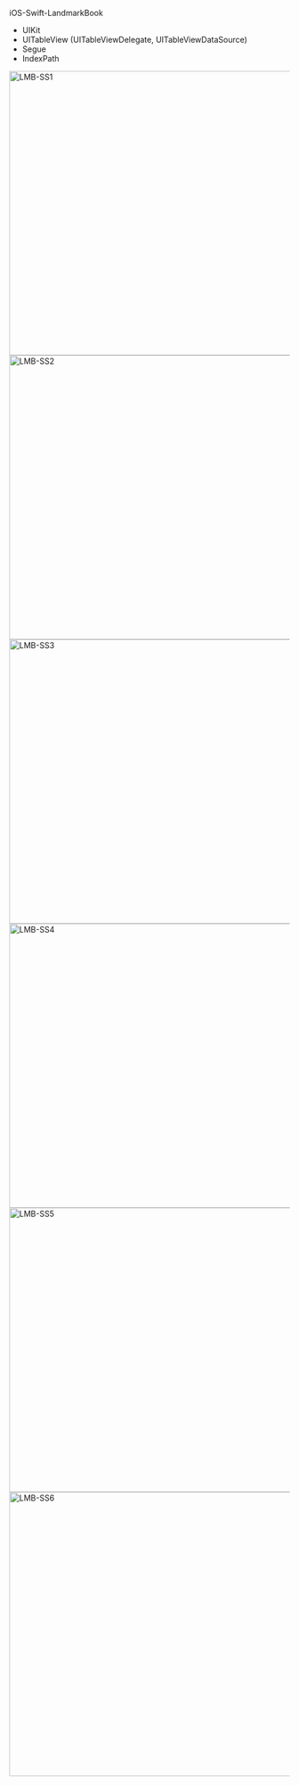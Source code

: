 iOS-Swift-LandmarkBook

- UIKit
- UITableView (UITableViewDelegate, UITableViewDataSource)
- Segue
- IndexPath

<img width="510" alt="LMB-SS1" src="https://user-images.githubusercontent.com/82319635/224335042-5e9352c9-3a0c-4267-a8b5-8999ba671735.png">
<img width="510" alt="LMB-SS2" src="https://user-images.githubusercontent.com/82319635/224335054-0851dc69-56ae-49fe-9433-82a27e935fee.png">
<img width="510" alt="LMB-SS3" src="https://user-images.githubusercontent.com/82319635/224335057-32ae5fa6-7002-43f4-aa02-27e5c8cd964d.png">
<img width="510" alt="LMB-SS4" src="https://user-images.githubusercontent.com/82319635/224335064-2e2730dc-2ad7-4e98-a7a0-a101fb3708c2.png">
<img width="510" alt="LMB-SS5" src="https://user-images.githubusercontent.com/82319635/224335081-942277a4-88f9-4a88-8713-4dc38c7dfc35.png">
<img width="510" alt="LMB-SS6" src="https://user-images.githubusercontent.com/82319635/224335088-08433d9b-92a0-49e1-bf48-2123e82ca2ba.png">
